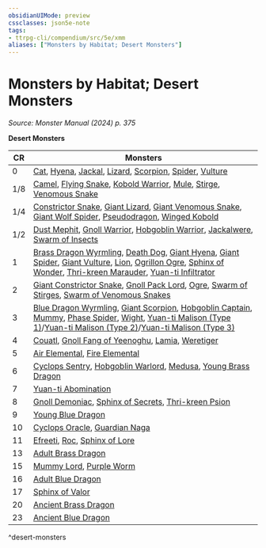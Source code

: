 ```yaml
---
obsidianUIMode: preview
cssclasses: json5e-note
tags:
- ttrpg-cli/compendium/src/5e/xmm
aliases: ["Monsters by Habitat; Desert Monsters"]
---
```

# Monsters by Habitat; Desert Monsters
*Source: Monster Manual (2024) p. 375* 

**Desert Monsters**

| CR | Monsters |
|----|----------|
| 0 | [Cat](3-Mechanics/CLI/bestiary/beast/cat-xmm.md), [Hyena](3-Mechanics/CLI/bestiary/beast/hyena-xmm.md), [Jackal](3-Mechanics/CLI/bestiary/beast/jackal-xmm.md), [Lizard](3-Mechanics/CLI/bestiary/beast/lizard-xmm.md), [Scorpion](3-Mechanics/CLI/bestiary/beast/scorpion-xmm.md), [Spider](3-Mechanics/CLI/bestiary/beast/spider-xmm.md), [Vulture](3-Mechanics/CLI/bestiary/beast/vulture-xmm.md) |
| 1/8 | [Camel](3-Mechanics/CLI/bestiary/beast/camel-xmm.md), [Flying Snake](3-Mechanics/CLI/bestiary/monstrosity/flying-snake-xmm.md), [Kobold Warrior](3-Mechanics/CLI/bestiary/dragon/kobold-warrior-xmm.md), [Mule](3-Mechanics/CLI/bestiary/beast/mule-xmm.md), [Stirge](3-Mechanics/CLI/bestiary/monstrosity/stirge-xmm.md), [Venomous Snake](3-Mechanics/CLI/bestiary/beast/venomous-snake-xmm.md) |
| 1/4 | [Constrictor Snake](3-Mechanics/CLI/bestiary/beast/constrictor-snake-xmm.md), [Giant Lizard](3-Mechanics/CLI/bestiary/beast/giant-lizard-xmm.md), [Giant Venomous Snake](3-Mechanics/CLI/bestiary/beast/giant-venomous-snake-xmm.md), [Giant Wolf Spider](3-Mechanics/CLI/bestiary/beast/giant-wolf-spider-xmm.md), [Pseudodragon](3-Mechanics/CLI/bestiary/dragon/pseudodragon-xmm.md), [Winged Kobold](3-Mechanics/CLI/bestiary/dragon/winged-kobold-xmm.md) |
| 1/2 | [Dust Mephit](3-Mechanics/CLI/bestiary/elemental/dust-mephit-xmm.md), [Gnoll Warrior](3-Mechanics/CLI/bestiary/fiend/gnoll-warrior-xmm.md), [Hobgoblin Warrior](3-Mechanics/CLI/bestiary/fey/hobgoblin-warrior-xmm.md), [Jackalwere](3-Mechanics/CLI/bestiary/fiend/jackalwere-xmm.md), [Swarm of Insects](3-Mechanics/CLI/bestiary/beast/swarm-of-insects-xmm.md) |
| 1 | [Brass Dragon Wyrmling](3-Mechanics/CLI/bestiary/dragon/brass-dragon-wyrmling-xmm.md), [Death Dog](3-Mechanics/CLI/bestiary/monstrosity/death-dog-xmm.md), [Giant Hyena](3-Mechanics/CLI/bestiary/beast/giant-hyena-xmm.md), [Giant Spider](3-Mechanics/CLI/bestiary/beast/giant-spider-xmm.md), [Giant Vulture](3-Mechanics/CLI/bestiary/monstrosity/giant-vulture-xmm.md), [Lion](3-Mechanics/CLI/bestiary/beast/lion-xmm.md), [Ogrillon Ogre](3-Mechanics/CLI/bestiary/giant/ogrillon-ogre-xmm.md), [Sphinx of Wonder](3-Mechanics/CLI/bestiary/celestial/sphinx-of-wonder-xmm.md), [Thri-kreen Marauder](3-Mechanics/CLI/bestiary/monstrosity/thri-kreen-marauder-xmm.md), [Yuan-ti Infiltrator](3-Mechanics/CLI/bestiary/monstrosity/yuan-ti-infiltrator-xmm.md) |
| 2 | [Giant Constrictor Snake](3-Mechanics/CLI/bestiary/beast/giant-constrictor-snake-xmm.md), [Gnoll Pack Lord](3-Mechanics/CLI/bestiary/fiend/gnoll-pack-lord-xmm.md), [Ogre](3-Mechanics/CLI/bestiary/giant/ogre-xmm.md), [Swarm of Stirges](3-Mechanics/CLI/bestiary/monstrosity/swarm-of-stirges-xmm.md), [Swarm of Venomous Snakes](3-Mechanics/CLI/bestiary/beast/swarm-of-venomous-snakes-xmm.md) |
| 3 | [Blue Dragon Wyrmling](3-Mechanics/CLI/bestiary/dragon/blue-dragon-wyrmling-xmm.md), [Giant Scorpion](3-Mechanics/CLI/bestiary/beast/giant-scorpion-xmm.md), [Hobgoblin Captain](3-Mechanics/CLI/bestiary/fey/hobgoblin-captain-xmm.md), [Mummy](3-Mechanics/CLI/bestiary/undead/mummy-xmm.md), [Phase Spider](3-Mechanics/CLI/bestiary/monstrosity/phase-spider-xmm.md), [Wight](3-Mechanics/CLI/bestiary/undead/wight-xmm.md), [Yuan-ti Malison (Type 1)](3-Mechanics/CLI/bestiary/monstrosity/yuan-ti-malison-type-1-xmm.md)/[Yuan-ti Malison (Type 2)](3-Mechanics/CLI/bestiary/monstrosity/yuan-ti-malison-type-2-xmm.md)/[Yuan-ti Malison (Type 3)](3-Mechanics/CLI/bestiary/monstrosity/yuan-ti-malison-type-3-xmm.md) |
| 4 | [Couatl](3-Mechanics/CLI/bestiary/celestial/couatl-xmm.md), [Gnoll Fang of Yeenoghu](3-Mechanics/CLI/bestiary/fiend/gnoll-fang-of-yeenoghu-xmm.md), [Lamia](3-Mechanics/CLI/bestiary/fiend/lamia-xmm.md), [Weretiger](3-Mechanics/CLI/bestiary/monstrosity/weretiger-xmm.md) |
| 5 | [Air Elemental](3-Mechanics/CLI/bestiary/elemental/air-elemental-xmm.md), [Fire Elemental](3-Mechanics/CLI/bestiary/elemental/fire-elemental-xmm.md) |
| 6 | [Cyclops Sentry](3-Mechanics/CLI/bestiary/giant/cyclops-sentry-xmm.md), [Hobgoblin Warlord](3-Mechanics/CLI/bestiary/fey/hobgoblin-warlord-xmm.md), [Medusa](3-Mechanics/CLI/bestiary/monstrosity/medusa-xmm.md), [Young Brass Dragon](3-Mechanics/CLI/bestiary/dragon/young-brass-dragon-xmm.md) |
| 7 | [Yuan-ti Abomination](3-Mechanics/CLI/bestiary/monstrosity/yuan-ti-abomination-xmm.md) |
| 8 | [Gnoll Demoniac](3-Mechanics/CLI/bestiary/fiend/gnoll-demoniac-xmm.md), [Sphinx of Secrets](3-Mechanics/CLI/bestiary/celestial/sphinx-of-secrets-xmm.md), [Thri-kreen Psion](3-Mechanics/CLI/bestiary/monstrosity/thri-kreen-psion-xmm.md) |
| 9 | [Young Blue Dragon](3-Mechanics/CLI/bestiary/dragon/young-blue-dragon-xmm.md) |
| 10 | [Cyclops Oracle](3-Mechanics/CLI/bestiary/giant/cyclops-oracle-xmm.md), [Guardian Naga](3-Mechanics/CLI/bestiary/celestial/guardian-naga-xmm.md) |
| 11 | [Efreeti](3-Mechanics/CLI/bestiary/elemental/efreeti-xmm.md), [Roc](3-Mechanics/CLI/bestiary/monstrosity/roc-xmm.md), [Sphinx of Lore](3-Mechanics/CLI/bestiary/celestial/sphinx-of-lore-xmm.md) |
| 13 | [Adult Brass Dragon](3-Mechanics/CLI/bestiary/dragon/adult-brass-dragon-xmm.md) |
| 15 | [Mummy Lord](3-Mechanics/CLI/bestiary/undead/mummy-lord-xmm.md), [Purple Worm](3-Mechanics/CLI/bestiary/monstrosity/purple-worm-xmm.md) |
| 16 | [Adult Blue Dragon](3-Mechanics/CLI/bestiary/dragon/adult-blue-dragon-xmm.md) |
| 17 | [Sphinx of Valor](3-Mechanics/CLI/bestiary/celestial/sphinx-of-valor-xmm.md) |
| 20 | [Ancient Brass Dragon](3-Mechanics/CLI/bestiary/dragon/ancient-brass-dragon-xmm.md) |
| 23 | [Ancient Blue Dragon](3-Mechanics/CLI/bestiary/dragon/ancient-blue-dragon-xmm.md) |
^desert-monsters